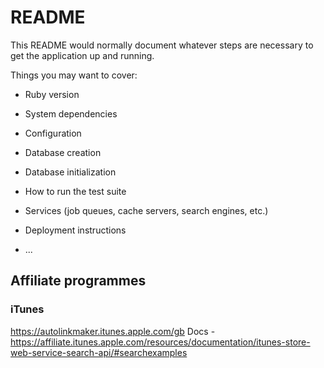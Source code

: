 # README

This README would normally document whatever steps are necessary to get the
application up and running.

Things you may want to cover:

* Ruby version

* System dependencies

* Configuration

* Database creation

* Database initialization

* How to run the test suite

* Services (job queues, cache servers, search engines, etc.)

* Deployment instructions

* ...

## Affiliate programmes
### iTunes
https://autolinkmaker.itunes.apple.com/gb
Docs - https://affiliate.itunes.apple.com/resources/documentation/itunes-store-web-service-search-api/#searchexamples
